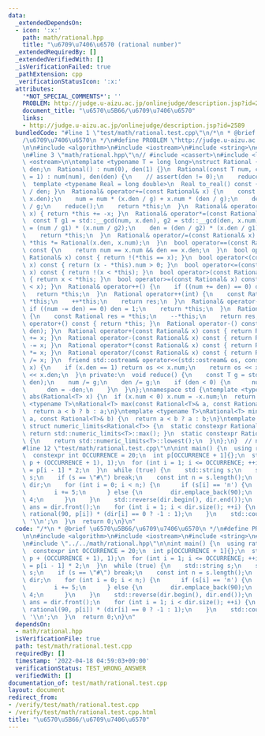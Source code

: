 ```yaml
---
data:
  _extendedDependsOn:
  - icon: ':x:'
    path: math/rational.hpp
    title: "\u6709\u7406\u6570 (rational number)"
  _extendedRequiredBy: []
  _extendedVerifiedWith: []
  _isVerificationFailed: true
  _pathExtension: cpp
  _verificationStatusIcon: ':x:'
  attributes:
    '*NOT_SPECIAL_COMMENTS*': ''
    PROBLEM: http://judge.u-aizu.ac.jp/onlinejudge/description.jsp?id=2589
    document_title: "\u6570\u5B66/\u6709\u7406\u6570"
    links:
    - http://judge.u-aizu.ac.jp/onlinejudge/description.jsp?id=2589
  bundledCode: "#line 1 \"test/math/rational.test.cpp\"\n/*\n * @brief \u6570\u5B66\
    /\u6709\u7406\u6570\n */\n#define PROBLEM \"http://judge.u-aizu.ac.jp/onlinejudge/description.jsp?id=2589\"\
    \n\n#include <algorithm>\n#include <iostream>\n#include <string>\n#include <vector>\n\
    \n#line 3 \"math/rational.hpp\"\n// #include <cassert>\n#include <limits>\n#include\
    \ <ostream>\n\ntemplate <typename T = long long>\nstruct Rational {\n  T num,\
    \ den;\n  Rational() : num(0), den(1) {}\n  Rational(const T num, const T den\
    \ = 1) : num(num), den(den) {\n    // assert(den != 0);\n    reduce();\n  }\n\
    \  template <typename Real = long double>\n  Real to_real() const { return static_cast<Real>(num)\
    \ / den; }\n  Rational& operator+=(const Rational& x) {\n    const T g = std::__gcd(den,\
    \ x.den);\n    num = num * (x.den / g) + x.num * (den / g);\n    den *= x.den\
    \ / g;\n    reduce();\n    return *this;\n  }\n  Rational& operator-=(const Rational&\
    \ x) { return *this += -x; }\n  Rational& operator*=(const Rational& x) {\n  \
    \  const T g1 = std::__gcd(num, x.den), g2 = std::__gcd(den, x.num);\n    num\
    \ = (num / g1) * (x.num / g2);\n    den = (den / g2) * (x.den / g1);\n    reduce();\n\
    \    return *this;\n  }\n  Rational& operator/=(const Rational& x) {\n    return\
    \ *this *= Rational(x.den, x.num);\n  }\n  bool operator==(const Rational& x)\
    \ const {\n    return num == x.num && den == x.den;\n  }\n  bool operator!=(const\
    \ Rational& x) const { return !(*this == x); }\n  bool operator<(const Rational&\
    \ x) const { return (x - *this).num > 0; }\n  bool operator<=(const Rational&\
    \ x) const { return !(x < *this); }\n  bool operator>(const Rational& x) const\
    \ { return x < *this; }\n  bool operator>=(const Rational& x) const { return !(*this\
    \ < x); }\n  Rational& operator++() {\n    if ((num += den) == 0) den = 1;\n \
    \   return *this;\n  }\n  Rational operator++(int) {\n    const Rational res =\
    \ *this;\n    ++*this;\n    return res;\n  }\n  Rational& operator--() {\n   \
    \ if ((num -= den) == 0) den = 1;\n    return *this;\n  }\n  Rational operator--(int)\
    \ {\n    const Rational res = *this;\n    --*this;\n    return res;\n  }\n  Rational\
    \ operator+() const { return *this; }\n  Rational operator-() const { return Rational(-num,\
    \ den); }\n  Rational operator+(const Rational& x) const { return Rational(*this)\
    \ += x; }\n  Rational operator-(const Rational& x) const { return Rational(*this)\
    \ -= x; }\n  Rational operator*(const Rational& x) const { return Rational(*this)\
    \ *= x; }\n  Rational operator/(const Rational& x) const { return Rational(*this)\
    \ /= x; }\n  friend std::ostream& operator<<(std::ostream& os, const Rational&\
    \ x) {\n    if (x.den == 1) return os << x.num;\n    return os << x.num << '/'\
    \ << x.den;\n  }\n private:\n  void reduce() {\n    const T g = std::__gcd(num,\
    \ den);\n    num /= g;\n    den /= g;\n    if (den < 0) {\n      num = -num;\n\
    \      den = -den;\n    }\n  }\n};\nnamespace std {\ntemplate <typename T>\nRational<T>\
    \ abs(Rational<T> x) {\n  if (x.num < 0) x.num = -x.num;\n  return x;\n}\ntemplate\
    \ <typename T>\nRational<T> max(const Rational<T>& a, const Rational<T>& b) {\n\
    \  return a < b ? b : a;\n}\ntemplate <typename T>\nRational<T> min(const Rational<T>&\
    \ a, const Rational<T>& b) {\n  return a < b ? a : b;\n}\ntemplate <typename T>\
    \ struct numeric_limits<Rational<T>> {\n  static constexpr Rational<T> max() {\
    \ return std::numeric_limits<T>::max(); }\n  static constexpr Rational<T> lowest()\
    \ {\n    return std::numeric_limits<T>::lowest();\n  }\n};\n}  // namespace std\n\
    #line 12 \"test/math/rational.test.cpp\"\n\nint main() {\n  using rational = Rational<>;\n\
    \  constexpr int OCCURRENCE = 20;\n  int p[OCCURRENCE + 1]{};\n  std::fill(p,\
    \ p + (OCCURRENCE + 1), 1);\n  for (int i = 1; i <= OCCURRENCE; ++i) {\n    p[i]\
    \ = p[i - 1] * 2;\n  }\n  while (true) {\n    std::string s;\n    std::cin >>\
    \ s;\n    if (s == \"#\") break;\n    const int n = s.length();\n    std::vector<int>\
    \ dir;\n    for (int i = 0; i < n;) {\n      if (s[i] == 'n') {\n        dir.emplace_back(0);\n\
    \        i += 5;\n      } else {\n        dir.emplace_back(90);\n        i +=\
    \ 4;\n      }\n    }\n    std::reverse(dir.begin(), dir.end());\n    rational\
    \ ans = dir.front();\n    for (int i = 1; i < dir.size(); ++i) {\n      ans +=\
    \ rational(90, p[i]) * (dir[i] == 0 ? -1 : 1);\n    }\n    std::cout << ans <<\
    \ '\\n';\n  }\n  return 0;\n}\n"
  code: "/*\n * @brief \u6570\u5B66/\u6709\u7406\u6570\n */\n#define PROBLEM \"http://judge.u-aizu.ac.jp/onlinejudge/description.jsp?id=2589\"\
    \n\n#include <algorithm>\n#include <iostream>\n#include <string>\n#include <vector>\n\
    \n#include \"../../math/rational.hpp\"\n\nint main() {\n  using rational = Rational<>;\n\
    \  constexpr int OCCURRENCE = 20;\n  int p[OCCURRENCE + 1]{};\n  std::fill(p,\
    \ p + (OCCURRENCE + 1), 1);\n  for (int i = 1; i <= OCCURRENCE; ++i) {\n    p[i]\
    \ = p[i - 1] * 2;\n  }\n  while (true) {\n    std::string s;\n    std::cin >>\
    \ s;\n    if (s == \"#\") break;\n    const int n = s.length();\n    std::vector<int>\
    \ dir;\n    for (int i = 0; i < n;) {\n      if (s[i] == 'n') {\n        dir.emplace_back(0);\n\
    \        i += 5;\n      } else {\n        dir.emplace_back(90);\n        i +=\
    \ 4;\n      }\n    }\n    std::reverse(dir.begin(), dir.end());\n    rational\
    \ ans = dir.front();\n    for (int i = 1; i < dir.size(); ++i) {\n      ans +=\
    \ rational(90, p[i]) * (dir[i] == 0 ? -1 : 1);\n    }\n    std::cout << ans <<\
    \ '\\n';\n  }\n  return 0;\n}\n"
  dependsOn:
  - math/rational.hpp
  isVerificationFile: true
  path: test/math/rational.test.cpp
  requiredBy: []
  timestamp: '2022-04-18 04:59:03+09:00'
  verificationStatus: TEST_WRONG_ANSWER
  verifiedWith: []
documentation_of: test/math/rational.test.cpp
layout: document
redirect_from:
- /verify/test/math/rational.test.cpp
- /verify/test/math/rational.test.cpp.html
title: "\u6570\u5B66/\u6709\u7406\u6570"
---
```

